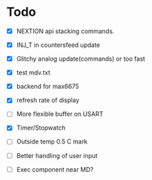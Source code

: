 # Todo
- [x] NEXTION api stacking commands.
- [x] INJ_T in countersfeed update
- [x] Glitchy analog update(commands) or too fast
- [x] test mdv.txt
- [x] backend for max6675
- [x] refresh rate of display
- [ ] More flexible buffer on USART
- [x] Timer/Stopwatch
- [ ] Outside temp 0.5 C mark
- [ ] Better handling of user input
- [ ] Exec component near MD?
  